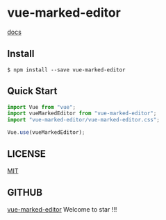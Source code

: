 # vue-marked-editor

[docs](https://blog.yuanxinfeng.xyz/article?id=5ceb46b89fc397692b12b37c)

## Install

```shell
$ npm install --save vue-marked-editor
```
## Quick Start

```javascript
import Vue from "vue";
import vueMarkedEditor from "vue-marked-editor";
import "vue-marked-editor/vue-marked-editor.css";

Vue.use(vueMarkedEditor);
```
## LICENSE
[MIT](LICENSE)

## GITHUB
[vue-marked-editor](https://github.com/MoziWriteCode/vue-marked-editor)
Welcome to star !!!
